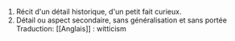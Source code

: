 1. Récit d'un détail historique, d'un petit fait curieux.
2. Détail ou aspect secondaire, sans généralisation et sans portée
Traduction:
[[Anglais]] : witticism